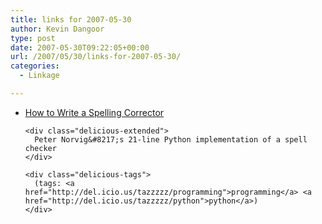 ```yaml
---
title: links for 2007-05-30
author: Kevin Dangoor
type: post
date: 2007-05-30T09:22:05+00:00
url: /2007/05/30/links-for-2007-05-30/
categories:
  - Linkage

---
```

<ul class="delicious">
  <li>
    <div class="delicious-link">
      <a href="http://norvig.com/spell-correct.html">How to Write a Spelling Corrector</a>
    </div>
    
    <div class="delicious-extended">
      Peter Norvig&#8217;s 21-line Python implementation of a spell checker
    </div>
    
    <div class="delicious-tags">
      (tags: <a href="http://del.icio.us/tazzzzz/programming">programming</a> <a href="http://del.icio.us/tazzzzz/python">python</a>)
    </div>
  </li>
</ul>